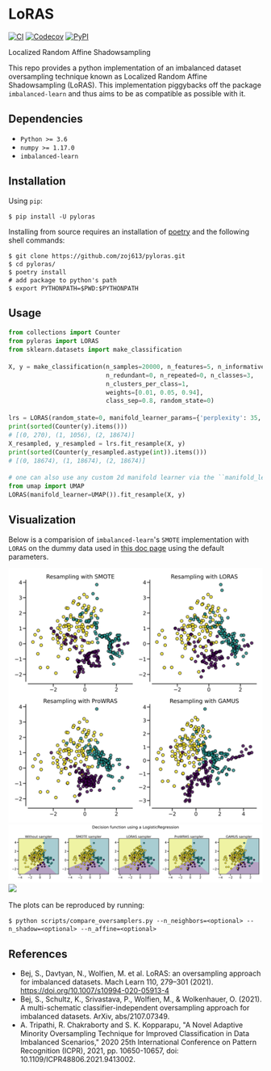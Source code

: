 # LoRAS

[![CI][3]](https://github.com/zoj613/pyloras/actions/workflows/build-and-test.yml)
[![Codecov][4]](https://codecov.io/gh/zoj613/pyloras/)
[![PyPI][5]](https://pypi.org/project/pyloras/#history)

Localized Random Affine Shadowsampling

This repo provides a python implementation of an imbalanced dataset oversampling
technique known as Localized Random Affine Shadowsampling (LoRAS). This implementation 
piggybacks off the package ``imbalanced-learn`` and thus aims to be as compatible
as possible with it.


## Dependencies
- `Python >= 3.6`
- `numpy >= 1.17.0`
- `imbalanced-learn`


## Installation

Using `pip`:
```shell
$ pip install -U pyloras
```

Installing from source requires an installation of [poetry][1] and the following shell commands:
```shell
$ git clone https://github.com/zoj613/pyloras.git
$ cd pyloras/
$ poetry install
# add package to python's path
$ export PYTHONPATH=$PWD:$PYTHONPATH 
```

## Usage

```python
from collections import Counter
from pyloras import LORAS
from sklearn.datasets import make_classification

X, y = make_classification(n_samples=20000, n_features=5, n_informative=5,
                           n_redundant=0, n_repeated=0, n_classes=3,
                           n_clusters_per_class=1,
                           weights=[0.01, 0.05, 0.94],
                           class_sep=0.8, random_state=0)

lrs = LORAS(random_state=0, manifold_learner_params={'perplexity': 35, 'n_iter': 250})
print(sorted(Counter(y).items()))
# [(0, 270), (1, 1056), (2, 18674)]
X_resampled, y_resampled = lrs.fit_resample(X, y)
print(sorted(Counter(y_resampled.astype(int)).items()))
# [(0, 18674), (1, 18674), (2, 18674)]

# one can also use any custom 2d manifold learner via the ``manifold_learner` parameter
from umap import UMAP
LORAS(manifold_learner=UMAP()).fit_resample(X, y)

```

## Visualization

Below is a comparision of `imbalanced-learn`'s `SMOTE` implementation with `LORAS`
on the dummy data used in [this doc page][2] using the default parameters.

![](./scripts/img/resampled_data.svg)
![](./scripts/img/decision_fn.svg)
![](./scripts/img/particularities.svg)

The plots can be reproduced by running:
```
$ python scripts/compare_oversamplers.py --n_neighbors=<optional> --n_shadow=<optional> --n_affine=<optional>
```

## References
- Bej, S., Davtyan, N., Wolfien, M. et al. LoRAS: an oversampling approach for imbalanced datasets. Mach Learn 110, 279–301 (2021). https://doi.org/10.1007/s10994-020-05913-4
- Bej, S., Schultz, K., Srivastava, P., Wolfien, M., & Wolkenhauer, O. (2021). A multi-schematic classifier-independent oversampling approach for imbalanced datasets. ArXiv, abs/2107.07349.
- A. Tripathi, R. Chakraborty and S. K. Kopparapu, "A Novel Adaptive Minority Oversampling Technique for Improved Classification in Data Imbalanced Scenarios," 2020 25th International Conference on Pattern Recognition (ICPR), 2021, pp. 10650-10657, doi: 10.1109/ICPR48806.2021.9413002.


[1]: https://python-poetry.org/docs/pyproject/
[2]: https://imbalanced-learn.org/stable/auto_examples/over-sampling/plot_comparison_over_sampling.html#more-advanced-over-sampling-using-adasyn-and-smote
[3]: https://img.shields.io/github/workflow/status/zoj613/pyloras/CI/main?style=flat-square
[4]: https://img.shields.io/codecov/c/github/zoj613/pyloras?style=flat-square
[5]: https://img.shields.io/github/v/release/zoj613/pyloras?include_prereleases&style=flat-square
